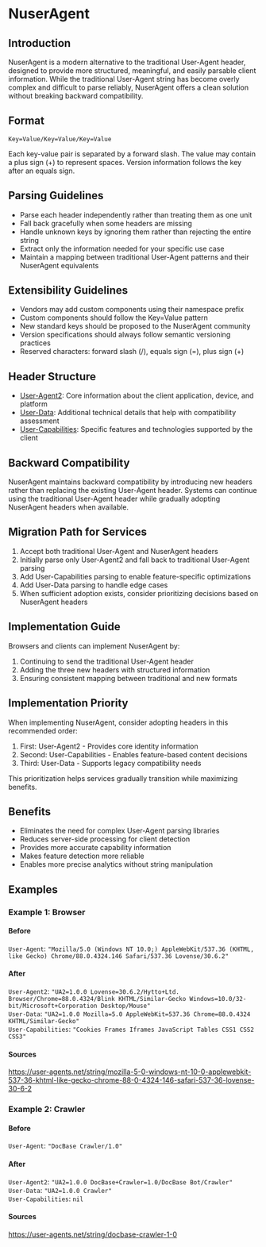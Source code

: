 # NuserAgent
## Introduction
NuserAgent is a modern alternative to the traditional User-Agent header, designed to provide more structured, meaningful, and easily parsable client information. While the traditional User-Agent string has become overly complex and difficult to parse reliably, NuserAgent offers a clean solution without breaking backward compatibility.

## Format
`Key=Value/Key=Value/Key=Value`

Each key-value pair is separated by a forward slash. The value may contain a plus sign (+) to represent spaces. Version information follows the key after an equals sign.

## Parsing Guidelines
- Parse each header independently rather than treating them as one unit
- Fall back gracefully when some headers are missing
- Handle unknown keys by ignoring them rather than rejecting the entire string
- Extract only the information needed for your specific use case
- Maintain a mapping between traditional User-Agent patterns and their NuserAgent equivalents

## Extensibility Guidelines
- Vendors may add custom components using their namespace prefix
- Custom components should follow the Key=Value pattern
- New standard keys should be proposed to the NuserAgent community
- Version specifications should always follow semantic versioning practices
- Reserved characters: forward slash (/), equals sign (=), plus sign (+)

## Header Structure
- [User-Agent2](UA2.md): Core information about the client application, device, and platform
- [User-Data](UD.md): Additional technical details that help with compatibility assessment
- [User-Capabilities](UC.md): Specific features and technologies supported by the client

## Backward Compatibility
NuserAgent maintains backward compatibility by introducing new headers rather than replacing the existing User-Agent header. Systems can continue using the traditional User-Agent header while gradually adopting NuserAgent headers when available.

## Migration Path for Services
1. Accept both traditional User-Agent and NuserAgent headers
2. Initially parse only User-Agent2 and fall back to traditional User-Agent parsing
3. Add User-Capabilities parsing to enable feature-specific optimizations
4. Add User-Data parsing to handle edge cases
5. When sufficient adoption exists, consider prioritizing decisions based on NuserAgent headers

## Implementation Guide
Browsers and clients can implement NuserAgent by:
1. Continuing to send the traditional User-Agent header
2. Adding the three new headers with structured information
3. Ensuring consistent mapping between traditional and new formats

## Implementation Priority
When implementing NuserAgent, consider adopting headers in this recommended order:
1. First: User-Agent2 - Provides core identity information
2. Second: User-Capabilities - Enables feature-based content decisions
3. Third: User-Data - Supports legacy compatibility needs

This prioritization helps services gradually transition while maximizing benefits.

## Benefits
- Eliminates the need for complex User-Agent parsing libraries
- Reduces server-side processing for client detection
- Provides more accurate capability information
- Makes feature detection more reliable
- Enables more precise analytics without string manipulation

## Examples
### Example 1: Browser
#### Before
`User-Agent`: `"Mozilla/5.0 (Windows NT 10.0;) AppleWebKit/537.36 (KHTML, like Gecko) Chrome/88.0.4324.146 Safari/537.36 Lovense/30.6.2"`
#### After
`User-Agent2`: `"UA2=1.0.0 Lovense=30.6.2/Hytto+Ltd. Browser/Chrome=88.0.4324/Blink KHTML/Similar-Gecko Windows=10.0/32-bit/Microsoft+Corporation Desktop/Mouse"`  
`User-Data`: `"UA2=1.0.0 Mozilla=5.0 AppleWebKit=537.36 Chrome=88.0.4324 KHTML/Similar-Gecko"`  
`User-Capabilities`: `"Cookies Frames Iframes JavaScript Tables CSS1 CSS2 CSS3"`
#### Sources
https://user-agents.net/string/mozilla-5-0-windows-nt-10-0-applewebkit-537-36-khtml-like-gecko-chrome-88-0-4324-146-safari-537-36-lovense-30-6-2
### Example 2: Crawler
#### Before
`User-Agent`: `"DocBase Crawler/1.0"`
#### After
`User-Agent2`: `"UA2=1.0.0 DocBase+Crawler=1.0/DocBase Bot/Crawler"`  
`User-Data`: `"UA2=1.0.0 Crawler"`  
`User-Capabilities`: `nil`
#### Sources
https://user-agents.net/string/docbase-crawler-1-0
